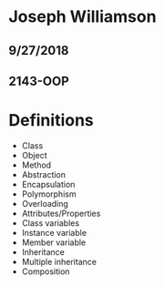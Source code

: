 # **Joseph Williamson**
##  **9/27/2018**
## **2143-OOP**
  
# **Definitions**

* Class
* Object
* Method
* Abstraction
* Encapsulation
* Polymorphism
* Overloading
* Attributes/Properties
* Class variables
* Instance variable
* Member variable
* Inheritance
* Multiple inheritance
* Composition
